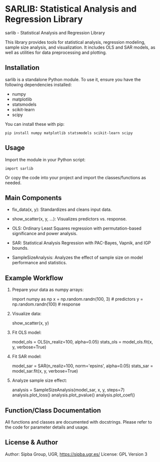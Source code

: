 SARLIB: Statistical Analysis and Regression Library
================================================================================

sarlib - Statistical Analysis and Regression Library

This library provides tools for statistical analysis, regression modeling, 
sample size analysis, and visualization. It includes OLS and SAR models, as 
well as utilities for data preprocessing and plotting.


Installation
--------------------------------------------------------------------------------

sarlib is a standalone Python module. To use it, ensure you have the following 
dependencies installed:

- numpy
- matplotlib
- statsmodels
- scikit-learn
- scipy

You can install these with pip:

    pip install numpy matplotlib statsmodels scikit-learn scipy


Usage
--------------------------------------------------------------------------------

Import the module in your Python script:

    import sarlib

Or copy the code into your project and import the classes/functions as needed.


Main Components
--------------------------------------------------------------------------------

- fix_data(x, y):          Standardizes and cleans input data.

- show_scatter(x, y, ...): Visualizes predictors vs. response.

- OLS:                     Ordinary Least Squares regression with
                           permutation-based significance and power analysis.

- SAR:                     Statistical Analysis Regression with PAC-Bayes, 
                           Vapnik, and IGP bounds.

- SampleSizeAnalysis:      Analyzes the effect of sample size on model 
                           performance and statistics.


Example Workflow
--------------------------------------------------------------------------------

1. Prepare your data as numpy arrays:

    import numpy as np
    x = np.random.randn(100, 3)  # predictors
    y = np.random.randn(100)     # response

2. Visualize data:

    show_scatter(x, y)

3. Fit OLS model:

    model_ols = OLS(n_realiz=100, alpha=0.05)
    stats_ols = model_ols.fit(x, y, verbose=True)

4. Fit SAR model:

    model_sar = SAR(n_realiz=100, norm='epsins', alpha=0.05)
    stats_sar = model_sar.fit(x, y, verbose=True)

5. Analyze sample size effect:

    analysis = SampleSizeAnalysis(model_sar, x, y, steps=7)
    analysis.plot_loss()
    analysis.plot_pvalue()
    analysis.plot_coef()


Function/Class Documentation
--------------------------------------------------------------------------------

All functions and classes are documented with docstrings. Please refer to the 
code for parameter details and usage.


License & Author
--------------------------------------------------------------------------------

Author: Sipba Group, UGR, https://sipba.ugr.es/
License: GPL Version 3

